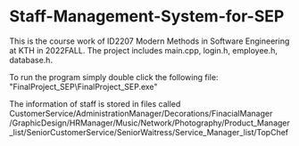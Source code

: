 # Staff-Management-System-for-SEP
This is the course work of ID2207 Modern Methods in Software Engineering at KTH in 2022FALL.
The project includes main.cpp, login.h, employee.h, database.h.

To run the program simply double click the following file: "FinalProject_SEP\FinalProject_SEP.exe"

The information of staff is stored in files called CustomerService/AdministrationManager/Decorations/FinacialManager
/GraphicDesign/HRManager/Music/Network/Photography/Product_Manager_list/SeniorCustomerService/SeniorWaitress/Service_Manager_list/TopChef
